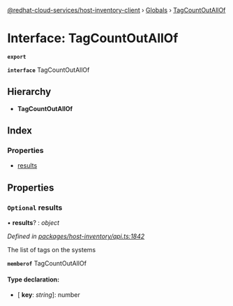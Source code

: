 [@redhat-cloud-services/host-inventory-client](../README.md) › [Globals](../globals.md) › [TagCountOutAllOf](tagcountoutallof.md)

# Interface: TagCountOutAllOf

**`export`** 

**`interface`** TagCountOutAllOf

## Hierarchy

* **TagCountOutAllOf**

## Index

### Properties

* [results](tagcountoutallof.md#optional-results)

## Properties

### `Optional` results

• **results**? : *object*

*Defined in [packages/host-inventory/api.ts:1842](https://github.com/RedHatInsights/javascript-clients/blob/master/packages/host-inventory/api.ts#L1842)*

The list of tags on the systems

**`memberof`** TagCountOutAllOf

#### Type declaration:

* \[ **key**: *string*\]: number
